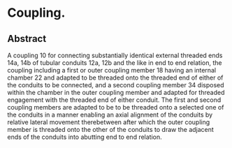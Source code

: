 # Coupling.

## Abstract
A coupling 10 for connecting substantially identical external threaded ends 14a, 14b of tubular conduits 12a, 12b and the like in end to end relation, the coupling including a first or outer coupling member 18 having an internal chamber 22 and adapted to be threaded onto the threaded end of either of the conduits to be connected, and a second coupling member 34 disposed within the chamber in the outer coupling member and adapted for threaded engagement with the threaded end of either conduit. The first and second coupling members are adapted to be to be threaded onto a selected one of the conduits in a manner enabling an axial alignment of the conduits by relative lateral movement therebetween after which the outer coupling member is threaded onto the other of the conduits to draw the adjacent ends of the conduits into abutting end to end relation.